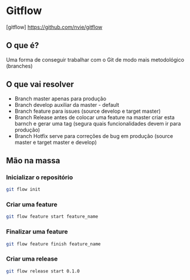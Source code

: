 # Gitflow
[gitflow] https://github.com/nvie/gitflow

## O que é?
Uma forma de conseguir trabalhar com o Git de modo mais metodológico (branches)

## O que vai resolver
- Branch master apenas para produção
- Branch develop auxiliar da master - default
- Branch feature para issues (source develop e target master)
- Branch Release antes de colocar uma feature na master criar esta barnch e gerar uma tag (segura quais funcionalidades devem ir para produção)
- Branch Hotfix serve para correções de bug em produção (source master e target master e develop)

## Mão na massa
### Inicializar o repositório 
```bash
git flow init
```

### Criar uma feature
```bash
git flow feature start feature_name
```

### Finalizar uma feature
```bash
git flow feature finish feature_name
```

### Criar uma release
```bash
git flow release start 0.1.0
```
